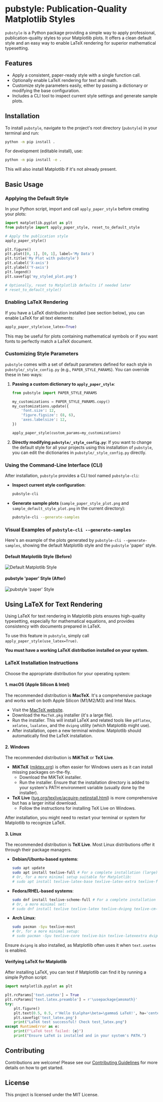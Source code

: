 # pubstyle: Publication-Quality Matplotlib Styles

`pubstyle` is a Python package providing a simple way to apply professional, publication-quality styles to your Matplotlib plots. It offers a clean default style and an easy way to enable LaTeX rendering for superior mathematical typesetting.

## Features

- Apply a consistent, paper-ready style with a single function call.
- Optionally enable LaTeX rendering for text and math.
- Customize style parameters easily, either by passing a dictionary or modifying the base configuration.
- Includes a CLI tool to inspect current style settings and generate sample plots.

## Installation

To install `pubstyle`, navigate to the project's root directory (`pubstyle`) in your terminal and run:

```bash
python -m pip install .
```

For development (editable install), use:

```bash
python -m pip install -e .
```

This will also install Matplotlib if it's not already present.

## Basic Usage

### Applying the Default Style

In your Python script, import and call `apply_paper_style` before creating your plots:

```python
import matplotlib.pyplot as plt
from pubstyle import apply_paper_style, reset_to_default_style

# Apply the publication style
apply_paper_style()

plt.figure()
plt.plot([0, 1], [0, 1], label='My Data')
plt.title('My Plot with pubstyle')
plt.xlabel('X-axis')
plt.ylabel('Y-axis')
plt.legend()
plt.savefig('my_styled_plot.png')

# Optionally, reset to Matplotlib defaults if needed later
# reset_to_default_style()
```

### Enabling LaTeX Rendering

If you have a LaTeX distribution installed (see section below), you can enable LaTeX for all text elements:

```python
apply_paper_style(use_latex=True)
```

This may be useful for plots containing mathematical symbols or if you want fonts to perfectly match a LaTeX document.

### Customizing Style Parameters

`pubstyle` comes with a set of default parameters defined for each style in `pubstyle/_style_config.py` (e.g., `PAPER_STYLE_PARAMS`). You can override these in two ways:

1. **Passing a custom dictionary to `apply_paper_style`**:

    ```python
    from pubstyle import PAPER_STYLE_PARAMS

    my_customizations = PAPER_STYLE_PARAMS.copy()
    my_customizations.update({
        'font.size': 12,
        'figure.figsize': (8, 6),
        'axes.labelsize': 12,
    })

    apply_paper_style(custom_params=my_customizations)
    ```

2. **Directly modifying `pubstyle/_style_config.py`**:
    If you want to change the default style for all your projects using this installation of `pubstyle`, you can edit the dictionaries in `pubstyle/_style_config.py` directly.

### Using the Command-Line Interface (CLI)

After installation, `pubstyle` provides a CLI tool named `pubstyle-cli`:

- **Inspect current style configuration**:

    ```bash
    pubstyle-cli
    ```

- **Generate sample plots** (`sample_paper_style_plot.png` and `sample_default_style_plot.png` in the current directory):

    ```bash
    pubstyle-cli --generate-samples
    ```

### Visual Examples of `pubstyle-cli --generate-samples`

Here's an example of the plots generated by `pubstyle-cli --generate-samples`, showing the default Matplotlib style and the `pubstyle` 'paper' style.

#### Default Matplotlib Style (Before)

![Default Matplotlib Style](./assets/sample_default_style_plot.png)

#### pubstyle 'paper' Style (After)

![pubstyle 'paper' Style](./assets/sample_paper_style_plot.png)

## Using LaTeX for Text Rendering

Using LaTeX for text rendering in Matplotlib plots ensures high-quality typesetting, especially for mathematical equations, and provides consistency with documents prepared in LaTeX.

To use this feature in `pubstyle`, simply call `apply_paper_style(use_latex=True)`.

**You must have a working LaTeX distribution installed on your system.**

### LaTeX Installation Instructions

Choose the appropriate distribution for your operating system:

#### 1. macOS (Apple Silicon & Intel)

The recommended distribution is **MacTeX**. It's a comprehensive package and works well on both Apple Silicon (M1/M2/M3) and Intel Macs.

- Visit the [MacTeX website](https://www.tug.org/mactex/).
- Download the `MacTeX.pkg` installer (it's a large file).
- Run the installer. This will install LaTeX and related tools like `pdflatex`, `xelatex`, `lualatex`, and the `dvipng` utility (which Matplotlib might use).
- After installation, open a new terminal window. Matplotlib should automatically find the LaTeX installation.

#### 2. Windows

The recommended distribution is **MiKTeX** or **TeX Live**.

- **MiKTeX** ([miktex.org](https://miktex.org/)) is often easier for Windows users as it can install missing packages on-the-fly.
  - Download the MiKTeX installer.
  - Run the installer. Ensure that the installation directory is added to your system's PATH environment variable (usually done by the installer).
- **TeX Live** ([tug.org/texlive/acquire-netinstall.html](https://www.tug.org/texlive/acquire-netinstall.html)) is more comprehensive but has a larger initial download.
  - Follow the instructions for installing TeX Live on Windows.

After installation, you might need to restart your terminal or system for Matplotlib to recognize LaTeX.

#### 3. Linux

The recommended distribution is **TeX Live**. Most Linux distributions offer it through their package managers.

- **Debian/Ubuntu-based systems**:

    ```bash
    sudo apt update
    sudo apt install texlive-full # For a complete installation (large)
    # Or, for a more minimal setup suitable for Matplotlib:
    # sudo apt install texlive-latex-base texlive-latex-extra texlive-fonts-recommended dvipng cm-super
    ```

- **Fedora/RHEL-based systems**:

    ```bash
    sudo dnf install texlive-scheme-full # For a complete installation
    # Or, a more minimal set:
    # sudo dnf install texlive texlive-latex texlive-dvipng texlive-cm-super texlive-collection-fontsrecommended
    ```

- **Arch Linux**:

    ```bash
    sudo pacman -Syu texlive-most
    # Or, for a more minimal setup:
    # sudo pacman -Syu texlive-core texlive-bin texlive-latexextra dvipng
    ```

Ensure `dvipng` is also installed, as Matplotlib often uses it when `text.usetex` is enabled.

#### Verifying LaTeX for Matplotlib

After installing LaTeX, you can test if Matplotlib can find it by running a simple Python script:

```python
import matplotlib.pyplot as plt

plt.rcParams['text.usetex'] = True
plt.rcParams['text.latex.preamble'] = r'\usepackage{amsmath}'
try:
    plt.figure()
    plt.text(0.5, 0.5, r'Hello $\alpha+\beta=\gamma$ LaTeX!', ha='center')
    plt.savefig('test_latex.png')
    print("LaTeX test successful! Check test_latex.png")
except RuntimeError as e:
    print(f"LaTeX test failed: {e}")
    print("Ensure LaTeX is installed and in your system's PATH.")
```

## Contributing

Contributions are welcome! Please see our [Contributing Guidelines](CONTRIBUTING.md) for more details on how to get started.

## License

This project is licensed under the MIT License.
